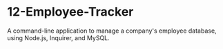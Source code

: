 # 12-Employee-Tracker
A command-line application to manage a company's employee database, using Node.js, Inquirer, and MySQL.
